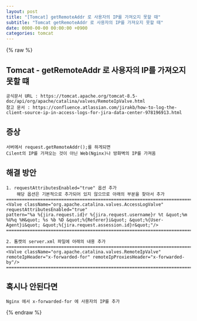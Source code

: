 ```yaml
---  
layout: post  
title: "[Tomcat] getRemoteAddr 로 사용자의 IP를 가져오지 못할 때"  
subtitle: "Tomcat getRemoteAddr 로 사용자의 IP를 가져오지 못할 때"  
date: 0000-00-00 00:00:00 +0900  
categories: tomcat  
---  
```

{% raw %}  
## Tomcat - getRemoteAddr 로 사용자의 IP를 가져오지 못할 떄  
  
	공식문서 URL : https://tomcat.apache.org/tomcat-8.5-doc/api/org/apache/catalina/valves/RemoteIpValve.html  
	참고 문서 : https://confluence.atlassian.com/jirakb/how-to-log-the-client-source-ip-in-access-logs-for-jira-data-center-978196913.html  
  
## 증상  
	서버에서 request.getRemoteAddr();를 하게되면  
	Cilent의 IP를 가져오는 것이 아닌 Web(Nginx)나 방화벽의 IP를 가져옴  
  
## 해결 방안  
  
	1. requestAttributesEnabled="true" 옵션 추가  
		해당 옵션은 기본적으로 추가되어 있지 않으므로 아래의 부분을 찾아서 추가  
	==================================================================================================================================================  
	<Valve className="org.apache.catalina.valves.AccessLogValve"  
	requestAttributesEnabled="true"  
	pattern="%a %{jira.request.id}r %{jira.request.username}r %t &quot;%m %U%q %H&quot; %s %b %D &quot;%{Referer}i&quot; &quot;%{User-Agent}i&quot; &quot;%{jira.request.assession.id}r&quot;"/>  
	==================================================================================================================================================  
  
	2. 톰캣의 server.xml 파일에 아래의 내용 추가  
	==================================================================================================================================================  
	<Valve className="org.apache.catalina.valves.RemoteIpValve" remoteIpHeader="x-forwarded-for" remoteIpProxiesHeader="x-forwarded-by"/>  
	==================================================================================================================================================  
  
## 혹시나 안된다면  
	Nginx 에서 x-forwarded-for 에 사용자의 IP를 추가  
  
{% endraw %}